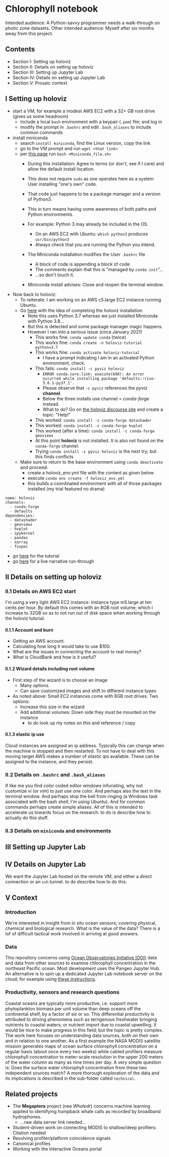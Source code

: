 # Chlorophyll notebook

Intended audience: A Python-savvy programmer needs a walk-through on photic zone datasets. Other intended audience: Myself after six months away from this project. 


## Contents

* Section I: Setting up holoviz
* Section II: Details on setting up holoviz
* Section III: Setting up Jupyter Lab
* Section IV: Details on setting up Jupyter Lab
* Section V: Prosaic context


## I Setting up holoviz

* start a VM, for example a modest AWS EC2 with a 32+ GB root drive (gives us some headroom)
    * include a local `bash` environment with a keypair (`.pem`) file; and log in
    * modify the prompt in `.bashrc` and edit `.bash_aliases` to include common commands
* install miniconda
    * search `install miniconda`, find the Linux version, copy the link
    * go to the VM prompt and run `wget <that link>`
    * per [this page](https://conda.io/projects/conda/en/latest/user-guide/install/linux.html) run `bash <Miniconda_file.sh>`
        * During this installation: Agree to terms (or don't, see if I care) and allow the default install location.
        * This does not require `sudo` as one operates here as a system User installing "one's own" code.
        * That code just happens to be a package manager and a version of Python3. 
        * This in turn means having some awareness of both paths and Python environments. 
        * For example: Python 3 may already be included in the OS. 
            * On an AWS EC2 with Ubuntu: `which python3` produces `usr/bin/python3`
            * Always check that you are running the Python you intend.

         * The Miniconda installation modifies the User `.bashrc` file
             * A block of code is appending a block of code
             * The comments explain that this is "managed by `conda init`"...
             * ...so don't touch it.
      * Miniconda install advises: Close and reopen the terminal window.
* Now back to holoviz: 
    * To reiterate: I am working on an AWS c5.large EC2 instance running Ubuntu.
    * Go [here](https://holoviz.org/installation.html) with the idea of completing the holoviz installation
        * Note this uses Python 3.7 whereas we just installed Miniconda with Python 3.8...
        * But this is detected and some package manager magic happens.
        * However I ran into a serious issue (circa January 2021)
            * This works fine: `conda update conda` (twice)
            * This works fine: `conda create -n holoviz-tutorial python=3.7`
            * This works fine: `conda activate holoviz-tutorial`
                * I have a prompt indicating I am in an activated Python environment, check.
            * This fails: `conda install -c pyviz holoviz`
                * `ERROR conda.core.link:_execute(698): An error occurred while installing package 'defaults::rise-5.6.1-py37_1'.`
                * Please observe that `-c pyviz` references the *pyviz* **channel**. 
                * Below the three installs use channel = *conda-forge* instead.
                * What to do? Go on [the holoviz discourse site](https://holoviz.discourse.org) and create a topic: "Help!"
            * This worked: `conda install -c conda-forge datashader`
            * This worked: `conda install -c conda-forge hvplot`
            * This worked (after a time): `conda install -c conda-forge geoviews`
            * At this point **holoviz** is not installed. It is also not found on the `conda-forge` channel. 
            * Trying `conda install -c pyviz holoviz` is the next try; but this finds conflicts
    * Make sure to return to the base environment using `conda deactivate` and proceed:
        * create a holoviz_env.yml file with the content as given below
        * execute `conda env create -f holoviz_env.yml`
        * this builds a coordinated environment with all of those packages installed (my trial featured no drama)
        
```
name: holoviz
channels:
  - conda-forge
  - defaults
dependencies:
  - datashader
  - geoviews
  - hvplot
  - ipykernel
  - pandas
  - xarray
  - fsspec
```

* go [here](https://holoviz.org/tutorial/index.html) for the tutorial
* go [here](https://www.youtube.com/watch?v=7deGS4IPAQ0) for a live narrative run-through


## II Details on setting up holoviz

### II.1 Details on AWS EC2 start

I'm using a very light AWS EC2 instance: Instance type m5.large at ten cents per hour. By default this 
comes with an 8GB root volume; which I increase to 32GB so as to not run out of disk space when working
through the holoviz tutorial. 


#### II.1.1 Account and burn

* Getting an AWS account.
* Calculating how long it would take to use $100.
* What are the issues in connecting the account to real money?
* What is CloudBank and how is it useful?

#### II.1.2 Wizard details including root volume

* First step of the wizard is to choose an image
    * Many options
    * Can save customized images and shift to different instance types
* As noted above: Small EC2 instances come with 8GB root drives. Two options:
    * Increase this size in the wizard
    * Add additional volumes: Down side they must be mounted on the instance
        * to do look up my notes on this and reference / copy

        
#### II.1.3 elastic ip use


Cloud instances are assigned an ip address. Typically this can change when the machine 
is stopped and then restarted. To not have to deal with this moving target AWS makes a
number of *elastic ips* available. These can be assigned to the instance; and they persist.


### II.2 Details on `.bashrc` and `.bash_aliases`

If like me you find color coded editor windows infuriating, why not customize vi (or *vim*)
to just use one color. And perhaps also the text in the terminal window. And perhaps stop the bell from
ringing (a Windows task associated with the bash shell; I'm using Ubuntu). And for common commands
perhaps create simple aliases. All of this is intended to accelerate us towards focus on the 
research. to do is describe how to actually do this stuff.


### II.3 Details on `miniconda` and environments


## III Setting up Jupyter Lab



## IV Details on Jupyter Lab


We want the Jupyter Lab hosted on the remote VM; and either a direct connection or an `ssh` tunnel.
to do describe how to do this. 


## V Context



### Introduction

We're interested in insight from *in situ* ocean sensors; covering physical, chemical and biological research.
What is the value of the data? There is a lof of difficult tactical work involved in arriving at good answers.


### Data

This repository concerns using [Ocean Observatories Initiative (OOI)](https://oceanobservatories.org/) 
data and data from other sources to examine chlorophyll
concentration in the northeast Pacific ocean. Most development uses the Pangeo Jupyter Hub. An alternative is to spin 
up a dedicated Jupyter Lab notebook server on the cloud; for example using 
[these instructions](https://github.com/cloudbank-project/image-research-computing-tutorial/blob/master/README.md).


### Productivity, sensors and research questions


Coastal oceans are typically more productive, i.e. support more phytoplankton biomass per unit volume 
than deep oceans off the 
continental shelf, by a factor of six or so. 
This differential productivity is attributed to driving phenomena such as terrigenous freshwater bringing nutrients
to coastal waters; or nutrient import due to coastal upwelling. 
It would be nice to make progress in this field; but the topic is pretty complex.
The work here focuses on understanding data sources, both
on their own and in relation to one another. As a first example the NASA MODIS satellite mission generates maps 
of ocean surface chlorophyll concentration on a regular basis (about once every two weeks) while cabled profilers
measure chlorophyll concentration to meter-scale resolution in the upper 200 meters of the water column 
as many as nine times per day. A very simple question is: Does the surface water chlorophyll concentration
from these two independent sources match? A more thorough exploration of the data and its implications is 
described in the sub-folder called `technical`. 


## Related projects

* The **Megaptera** project (nee *Whaledr*) concerns machine learning applied to identifying humpback whale calls as recorded by broadband hydrophones.
  * ...raw data server link needed...
* Student-driven work on connecting MODIS to shallow/deep profilers: Citation needed
* Resolving profiler/platform coincidence signals
* Canonical profiles
* Working with the Interactive Oceans portal



